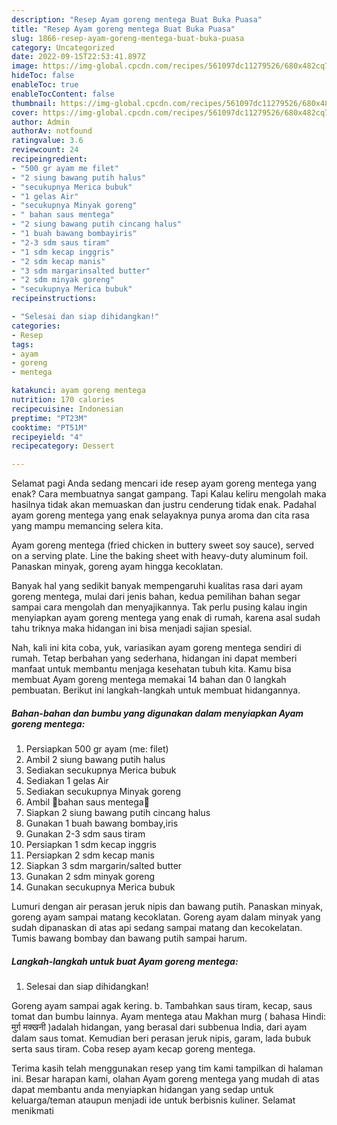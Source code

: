 ```yaml
---
description: "Resep Ayam goreng mentega Buat Buka Puasa"
title: "Resep Ayam goreng mentega Buat Buka Puasa"
slug: 1866-resep-ayam-goreng-mentega-buat-buka-puasa
category: Uncategorized
date: 2022-09-15T22:53:41.897Z
image: https://img-global.cpcdn.com/recipes/561097dc11279526/680x482cq70/ayam-goreng-mentega-foto-resep-utama.jpg
hideToc: false
enableToc: true
enableTocContent: false
thumbnail: https://img-global.cpcdn.com/recipes/561097dc11279526/680x482cq70/ayam-goreng-mentega-foto-resep-utama.jpg
cover: https://img-global.cpcdn.com/recipes/561097dc11279526/680x482cq70/ayam-goreng-mentega-foto-resep-utama.jpg
author: Admin
authorAv: notfound
ratingvalue: 3.6
reviewcount: 24
recipeingredient:
- "500 gr ayam me filet"
- "2 siung bawang putih halus"
- "secukupnya Merica bubuk"
- "1 gelas Air"
- "secukupnya Minyak goreng"
- " bahan saus mentega"
- "2 siung bawang putih cincang halus"
- "1 buah bawang bombayiris"
- "2-3 sdm saus tiram"
- "1 sdm kecap inggris"
- "2 sdm kecap manis"
- "3 sdm margarinsalted butter"
- "2 sdm minyak goreng"
- "secukupnya Merica bubuk"
recipeinstructions:

- "Selesai dan siap dihidangkan!"
categories:
- Resep
tags:
- ayam
- goreng
- mentega

katakunci: ayam goreng mentega 
nutrition: 170 calories
recipecuisine: Indonesian
preptime: "PT23M"
cooktime: "PT51M"
recipeyield: "4"
recipecategory: Dessert

---
```



Selamat pagi Anda sedang mencari ide resep ayam goreng mentega yang enak? Cara membuatnya sangat gampang. Tapi Kalau keliru mengolah maka hasilnya tidak akan memuaskan dan justru cenderung tidak enak. Padahal ayam goreng mentega yang enak selayaknya punya aroma dan cita rasa yang mampu memancing selera kita.


Ayam goreng mentega (fried chicken in buttery sweet soy sauce), served on a serving plate. Line the baking sheet with heavy-duty aluminum foil. Panaskan minyak, goreng ayam hingga kecoklatan.

Banyak hal yang sedikit banyak mempengaruhi kualitas rasa dari ayam goreng mentega, mulai dari jenis bahan, kedua pemilihan bahan segar sampai cara mengolah dan menyajikannya. Tak perlu pusing kalau ingin menyiapkan ayam goreng mentega yang enak di rumah, karena asal sudah tahu triknya maka hidangan ini bisa menjadi sajian spesial.


Nah, kali ini kita coba, yuk, variasikan ayam goreng mentega sendiri di rumah. Tetap berbahan yang sederhana, hidangan ini dapat memberi manfaat untuk membantu menjaga kesehatan tubuh kita. Kamu bisa membuat Ayam goreng mentega memakai 14 bahan dan 0 langkah pembuatan. Berikut ini langkah-langkah untuk membuat hidangannya.

<!--inarticleads1-->

##### Bahan-bahan dan bumbu yang digunakan dalam menyiapkan Ayam goreng mentega:

1. Persiapkan 500 gr ayam (me: filet)
1. Ambil 2 siung bawang putih halus
1. Sediakan secukupnya Merica bubuk
1. Sediakan 1 gelas Air
1. Sediakan secukupnya Minyak goreng
1. Ambil  🌼bahan saus mentega🌼
1. Siapkan 2 siung bawang putih cincang halus
1. Gunakan 1 buah bawang bombay,iris
1. Gunakan 2-3 sdm saus tiram
1. Persiapkan 1 sdm kecap inggris
1. Persiapkan 2 sdm kecap manis
1. Siapkan 3 sdm margarin/salted butter
1. Gunakan 2 sdm minyak goreng
1. Gunakan secukupnya Merica bubuk


Lumuri dengan air perasan jeruk nipis dan bawang putih. Panaskan minyak, goreng ayam sampai matang kecoklatan. Goreng ayam dalam minyak yang sudah dipanaskan di atas api sedang sampai matang dan kecokelatan. Tumis bawang bombay dan bawang putih sampai harum. 

<!--inarticleads2-->

##### Langkah-langkah untuk buat Ayam goreng mentega:


1. Selesai dan siap dihidangkan!

Goreng ayam sampai agak kering. b. Tambahkan saus tiram, kecap, saus tomat dan bumbu lainnya. Ayam mentega atau Makhan murg ( bahasa Hindi: मुर्ग़ मक्खनी )adalah hidangan, yang berasal dari subbenua India, dari ayam dalam saus tomat. Kemudian beri perasan jeruk nipis, garam, lada bubuk serta saus tiram. Coba resep ayam kecap goreng mentega. 

Terima kasih telah menggunakan resep yang tim kami tampilkan di halaman ini. Besar harapan kami, olahan Ayam goreng mentega yang mudah di atas dapat membantu anda menyiapkan hidangan yang sedap untuk keluarga/teman ataupun menjadi ide untuk berbisnis kuliner. Selamat menikmati

